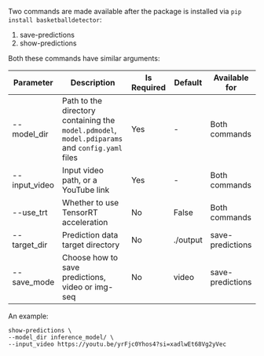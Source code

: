 Two commands are made available after the package is installed via `pip install basketballdetector`:
1. save-predictions
2. show-predictions

Both these commands have similar arguments:

| Parameter        | Description                                                                                     | Is Required | Default  | Available for    |
|------------------|-------------------------------------------------------------------------------------------------|-------------|----------|------------------|
| --model_dir      | Path to the directory containing the `model.pdmodel`, `model.pdiparams` and `config.yaml` files | Yes         | -        | Both commands    |
| --input_video    | Input video path, or a YouTube link                                                             | Yes         | -        | Both commands    |
| --use_trt        | Whether to use TensorRT acceleration                                                            | No          | False    | Both commands    |
| --target_dir     | Prediction data target directory                                                                | No          | ./output | save-predictions |
| --save_mode      | Choose how to save predictions, video or img-seq                                                | No          | video    | save-predictions |

An example:
```shell
show-predictions \
--model_dir inference_model/ \
--input_video https://youtu.be/yrFjc0Yhos4?si=xadlwEt68Vg2yVec
```

